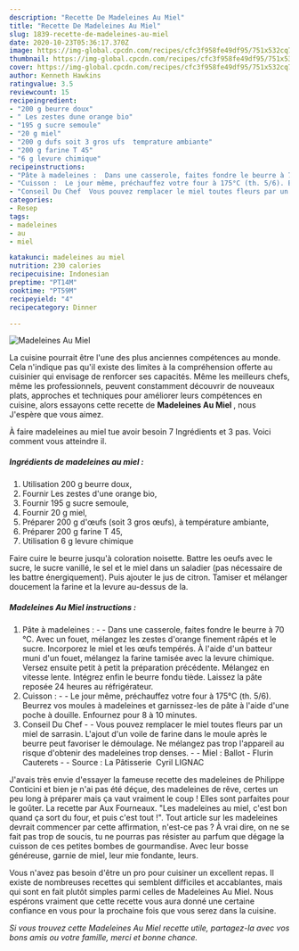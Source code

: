 ```yaml
---
description: "Recette De Madeleines Au Miel"
title: "Recette De Madeleines Au Miel"
slug: 1839-recette-de-madeleines-au-miel
date: 2020-10-23T05:36:17.370Z
image: https://img-global.cpcdn.com/recipes/cfc3f958fe49df95/751x532cq70/madeleines-au-miel-photo-principale-de-la-recette.jpg
thumbnail: https://img-global.cpcdn.com/recipes/cfc3f958fe49df95/751x532cq70/madeleines-au-miel-photo-principale-de-la-recette.jpg
cover: https://img-global.cpcdn.com/recipes/cfc3f958fe49df95/751x532cq70/madeleines-au-miel-photo-principale-de-la-recette.jpg
author: Kenneth Hawkins
ratingvalue: 3.5
reviewcount: 15
recipeingredient:
- "200 g beurre doux"
- " Les zestes dune orange bio"
- "195 g sucre semoule"
- "20 g miel"
- "200 g dufs soit 3 gros ufs  temprature ambiante"
- "200 g farine T 45"
- "6 g levure chimique"
recipeinstructions:
- "Pâte à madeleines :  Dans une casserole, faites fondre le beurre à 70 °C. Avec un fouet, mélangez les zestes d&#39;orange finement râpés et le sucre. Incorporez le miel et les œufs tempérés. À l&#39;aide d&#39;un batteur muni d&#39;un fouet, mélangez la farine tamisée avec la levure chimique. Versez ensuite petit à petit la préparation précédente. Mélangez en vitesse lente. Intégrez enfin le beurre fondu tiède. Laissez la pâte reposée 24 heures au réfrigérateur."
- "Cuisson :  Le jour même, préchauffez votre four à 175°C (th. 5/6). Beurrez vos moules à madeleines et garnissez-les de pâte à l&#39;aide d&#39;une poche à douille. Enfournez pour 8 à 10 minutes."
- "Conseil Du Chef  Vous pouvez remplacer le miel toutes fleurs par un miel de sarrasin. L&#39;ajout d&#39;un voile de farine dans le moule après le beurre peut favoriser le démoulage. Ne mélangez pas trop l&#39;appareil au risque d&#39;obtenir des madeleines trop denses.  Miel : Ballot - Flurin  Cauterets  Source : La Pâtisserie  Cyril LIGNAC"
categories:
- Resep
tags:
- madeleines
- au
- miel

katakunci: madeleines au miel 
nutrition: 230 calories
recipecuisine: Indonesian
preptime: "PT14M"
cooktime: "PT59M"
recipeyield: "4"
recipecategory: Dinner

---
```



![Madeleines Au Miel](https://img-global.cpcdn.com/recipes/cfc3f958fe49df95/751x532cq70/madeleines-au-miel-photo-principale-de-la-recette.jpg)

La cuisine pourrait être l'une des plus anciennes compétences au monde. Cela n'indique pas qu'il existe des limites à la compréhension offerte au cuisinier qui envisage de renforcer ses capacités. Même les meilleurs chefs, même les professionnels, peuvent constamment découvrir de nouveaux plats, approches et techniques pour améliorer leurs compétences en cuisine, alors essayons cette recette de <strong> Madeleines Au Miel </strong>, nous J'espère que vous aimez.

<!--inarticleads1-->

À faire madeleines au miel tue avoir besoin 7 Ingrédients et 3 pas. Voici comment vous atteindre il.

##### Ingrédients de madeleines au miel :

1. Utilisation 200 g beurre doux,
1. Fournir  Les zestes d&#39;une orange bio,
1. Fournir 195 g sucre semoule,
1. Fournir 20 g miel,
1. Préparer 200 g d&#39;œufs (soit 3 gros œufs), à température ambiante,
1. Préparer 200 g farine T 45,
1. Utilisation 6 g levure chimique


Faire cuire le beurre jusqu&#39;à coloration noisette. Battre les oeufs avec le sucre, le sucre vanillé, le sel et le miel dans un saladier (pas nécessaire de les battre énergiquement). Puis ajouter le jus de citron. Tamiser et mélanger doucement la farine et la levure au-dessus de la. 

<!--inarticleads2-->

##### Madeleines Au Miel instructions :

1. Pâte à madeleines : -  - Dans une casserole, faites fondre le beurre à 70 °C. Avec un fouet, mélangez les zestes d&#39;orange finement râpés et le sucre. Incorporez le miel et les œufs tempérés. À l&#39;aide d&#39;un batteur muni d&#39;un fouet, mélangez la farine tamisée avec la levure chimique. Versez ensuite petit à petit la préparation précédente. Mélangez en vitesse lente. Intégrez enfin le beurre fondu tiède. Laissez la pâte reposée 24 heures au réfrigérateur.
1. Cuisson : -  - Le jour même, préchauffez votre four à 175°C (th. 5/6). Beurrez vos moules à madeleines et garnissez-les de pâte à l&#39;aide d&#39;une poche à douille. Enfournez pour 8 à 10 minutes.
1. Conseil Du Chef -  - Vous pouvez remplacer le miel toutes fleurs par un miel de sarrasin. L&#39;ajout d&#39;un voile de farine dans le moule après le beurre peut favoriser le démoulage. Ne mélangez pas trop l&#39;appareil au risque d&#39;obtenir des madeleines trop denses. -  - Miel : Ballot - Flurin  Cauterets -  - Source : La Pâtisserie  Cyril LIGNAC


J&#39;avais très envie d&#39;essayer la fameuse recette des madeleines de Philippe Conticini et bien je n&#39;ai pas été déçue, des madeleines de rêve, certes un peu long à préparer mais ça vaut vraiment le coup ! Elles sont parfaites pour le goûter. La recette par Aux Fourneaux. &#34;Les madeleines au miel, c&#39;est bon quand ça sort du four, et puis c&#39;est tout !&#34;. Tout article sur les madeleines devrait commencer par cette affirmation, n&#39;est-ce pas ? À vrai dire, on ne se fait pas trop de soucis, tu ne pourras pas résister au parfum que dégage la cuisson de ces petites bombes de gourmandise. Avec leur bosse généreuse, garnie de miel, leur mie fondante, leurs. 

<!--inarticleads1-->

<p>
Vous n'avez pas besoin d'être un pro pour cuisiner un excellent repas. Il existe de nombreuses recettes qui semblent difficiles et accablantes, mais qui sont en fait plutôt simples parmi celles de Madeleines Au Miel. Nous espérons vraiment que cette recette vous aura donné une certaine confiance en vous pour la prochaine fois que vous serez dans la cuisine.
</p>

<p>
<i>Si vous trouvez cette Madeleines Au Miel recette utile, partagez-la avec vos bons amis ou votre famille, merci et bonne chance.</i>
</p>
